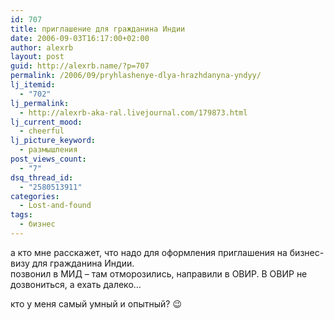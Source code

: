 ```yaml
---
id: 707
title: приглашение для гражданина Индии
date: 2006-09-03T16:17:00+02:00
author: alexrb
layout: post
guid: http://alexrb.name/?p=707
permalink: /2006/09/pryhlashenye-dlya-hrazhdanyna-yndyy/
lj_itemid:
  - "702"
lj_permalink:
  - http://alexrb-aka-ral.livejournal.com/179873.html
lj_current_mood:
  - cheerful
lj_picture_keyword:
  - размышления
post_views_count:
  - "7"
dsq_thread_id:
  - "2580513911"
categories:
  - Lost-and-found
tags:
  - бизнес
---
```

а кто мне расскажет, что надо для оформления приглашения на бизнес-визу для гражданина Индии.  
позвонил в МИД &#8211; там отморозились, направили в ОВИР. В ОВИР не дозвониться, а ехать далеко&#8230;

кто у меня самый умный и опытный? 😉